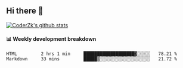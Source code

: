## Hi there 👋

[![CoderZk's github stats](https://github-readme-stats.vercel.app/api?username=zhoukuo123&show_icons=true&count_private=true)](https://github.com/anuraghazra/github-readme-stats)

#### :bar_chart: Weekly development breakdown

<!--START_SECTION:waka-->
```text
HTML         2 hrs 1 min     ███████████████████▓░░░░░   78.21 % 
Markdown     33 mins         █████▒░░░░░░░░░░░░░░░░░░░   21.72 % 
```
<!--END_SECTION:waka-->
